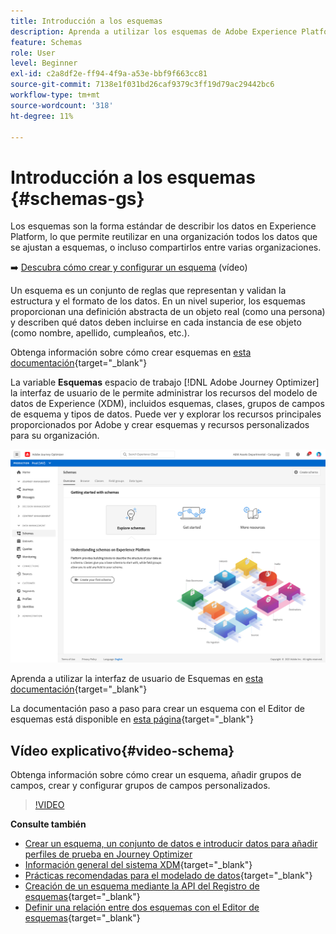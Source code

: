 ```yaml
---
title: Introducción a los esquemas
description: Aprenda a utilizar los esquemas de Adobe Experience Platform en Adobe Journey Optimizer
feature: Schemas
role: User
level: Beginner
exl-id: c2a8df2e-ff94-4f9a-a53e-bbf9f663cc81
source-git-commit: 7138e1f031bd26caf9379c3ff19d79ac29442bc6
workflow-type: tm+mt
source-wordcount: '318'
ht-degree: 11%

---
```


# Introducción a los esquemas {#schemas-gs}

Los esquemas son la forma estándar de describir los datos en Experience Platform, lo que permite reutilizar en una organización todos los datos que se ajustan a esquemas, o incluso compartirlos entre varias organizaciones.

➡️ [Descubra cómo crear y configurar un esquema](#video-schema) (vídeo)

Un esquema es un conjunto de reglas que representan y validan la estructura y el formato de los datos. En un nivel superior, los esquemas proporcionan una definición abstracta de un objeto real (como una persona) y describen qué datos deben incluirse en cada instancia de ese objeto (como nombre, apellido, cumpleaños, etc.).

Obtenga información sobre cómo crear esquemas en [esta documentación](https://experienceleague.adobe.com/docs/experience-platform/xdm/schema/composition.html?lang=es){target=&quot;_blank&quot;}

La variable **Esquemas** espacio de trabajo [!DNL Adobe Journey Optimizer] la interfaz de usuario de le permite administrar los recursos del modelo de datos de Experience (XDM), incluidos esquemas, clases, grupos de campos de esquema y tipos de datos. Puede ver y explorar los recursos principales proporcionados por Adobe y crear esquemas y recursos personalizados para su organización.

![](assets/schemas-home.png)

Aprenda a utilizar la interfaz de usuario de Esquemas en [esta documentación](https://experienceleague.adobe.com/docs/experience-platform/xdm/ui/overview.html){target=&quot;_blank&quot;}

La documentación paso a paso para crear un esquema con el Editor de esquemas está disponible en [esta página](https://experienceleague.adobe.com/docs/experience-platform/xdm/tutorials/create-schema-ui.html?lang=es){target=&quot;_blank&quot;}


## Vídeo explicativo{#video-schema}

Obtenga información sobre cómo crear un esquema, añadir grupos de campos, crear y configurar grupos de campos personalizados.

>[!VIDEO](https://video.tv.adobe.com/v/334461?quality=12)

**Consulte también**

* [Crear un esquema, un conjunto de datos e introducir datos para añadir perfiles de prueba en Journey Optimizer](building-journeys/creating-test-profiles.md)
* [Información general del sistema XDM](https://experienceleague.adobe.com/docs/experience-platform/xdm/home.html?lang=es){target=&quot;_blank&quot;}
* [Prácticas recomendadas para el modelado de datos](https://experienceleague.adobe.com/docs/experience-platform/xdm/schema/best-practices.html){target=&quot;_blank&quot;}
* [Creación de un esquema mediante la API del Registro de esquemas](https://experienceleague.adobe.com/docs/experience-platform/xdm/tutorials/create-schema-api.html){target=&quot;_blank&quot;}
* [Definir una relación entre dos esquemas con el Editor de esquemas](https://experienceleague.adobe.com/docs/experience-platform/xdm/tutorials/relationship-ui.html){target=&quot;_blank&quot;}
